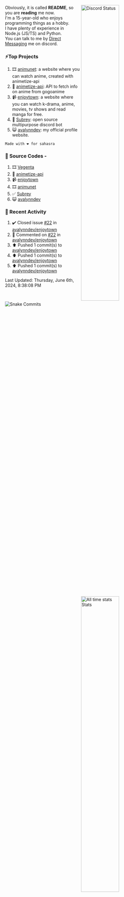 <a href="https://discord.com/users/735059235141845003" target="_blank">
	<img width="50%" align="right" alt="Discord Status" src="https://lanyard.cnrad.dev/api/735059235141845003?bg=1f1f1f&borderRadius=5px">
</a>
<a href="https://wakatime.com/@Avalynn" target="_blank">
	<img width="50%" align="right" alt="All time stats Stats" src="https://github-readme-stats.vercel.app/api/wakatime?username=avalynn&border_radius=5px&theme=dark&bg_color=1f1f1f&border_color=1f1f1f&icon_color=58a6ff&show_icons=true&disable_animations=true&custom_title=All%20Time%20Stats&v=2\&layout=compact">
</a>

<div align="left">
Obviously, it is called <b>README</b>, so you are <b>reading</b> me now.<br> 
I'm a 15-year-old who enjoys programming things as a hobby. <br>
I have plenty of experience in Node.js (JS/TS) and Python.<br>
You can talk to me by <a href="https://discord.com/users/735059235141845003">Direct Messaging</a> me on discord.<br>
</div>

### ⚡Top Projects
1. 🎞️ [animunet](https://animunet.vercel.app): a website where you can watch anime, created with animetize-api
2. 🎉 [animetize-api](https://animetize-api.vercel.app): API to fetch info on anime from gogoanime 
3. 📹 [enjoytown](https://enjoytown.netlify.app/): a website where you can watch k-drama, anime, movies, tv shows and read manga for free.
2. 🤖 [Subrey](https://github.com/InfiniteDevs/Subrey): open source multipurpose discord bot
3. 😺 [avalynndev](https://avalynn.vercel.app): my official profile website.

`Made with ❤️ for sahasra`

### 📄 Source Codes -
1. 🎞️ [Vegenta](https://github.com/InfiniteDevs/vegenta)
2. 🎉 [animetize-api](https://github.com/avalynndev/animetize-api)
3. 📹 [enjoytown](https://github.com/avalynndev/enjoytown) 
4. 🎞️ [animunet](https://github.com/InfiniteDevs/animunet)
5. ✅ [Subrey](https://github.com/InfiniteDevs/Subrey)
6. 😺 [avalynndev](https://github.com/avalynndev/avalynn-web)

### 📄 Recent Activity

<!--RECENT_ACTIVITY:start-->
1. ✔️ Closed issue [#22](https://github.com/avalynndev/enjoytown/issues/22) in [avalynndev/enjoytown](https://github.com/avalynndev/enjoytown)<br>
2. 💬 Commented on [#22](https://github.com/avalynndev/enjoytown/issues/22#issuecomment-2152469418) in [avalynndev/enjoytown](https://github.com/avalynndev/enjoytown)<br>
3. ⬆️ Pushed 1 commit(s) to [avalynndev/enjoytown](https://github.com/avalynndev/enjoytown)<br>
4. ⬆️ Pushed 1 commit(s) to [avalynndev/enjoytown](https://github.com/avalynndev/enjoytown)<br>
5. ⬆️ Pushed 1 commit(s) to [avalynndev/enjoytown](https://github.com/avalynndev/enjoytown)<br>
<!--RECENT_ACTIVITY:end-->

<!--RECENT_ACTIVITY:last_update-->
Last Updated: Thursday, June 6th, 2024, 8:38:08 PM
<!--RECENT_ACTIVITY:last_update_end-->

<br />

![Snake Commits](https://raw.githubusercontent.com/avalynndev/avalynndev/e7cc130b71cdb75f5598d2d6c3076f6aa0f2585b/github-contribution-grid-snake.svg)

